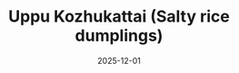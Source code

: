---
title: 'Uppu Kozhukattai (Salty rice dumplings)'
date: 2025-12-01
permalink: /posts/2024/10/salty-kozhukattai/
tags:
  - Recipe
  - South Indian
  - Snack
  - Vegan
categories:
  - South Indian Recipe
---
